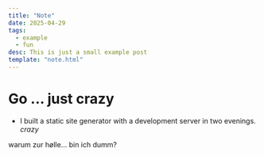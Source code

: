```yaml
---
title: "Note"
date: 2025-04-29
tags:
  - example
  - fun
desc: This is just a small example post
template: "note.html"
---
```


# Go ... just crazy

- I built a static site generator with a development server in two evenings. _crazy_

warum zur hølle... bin ich dumm?
